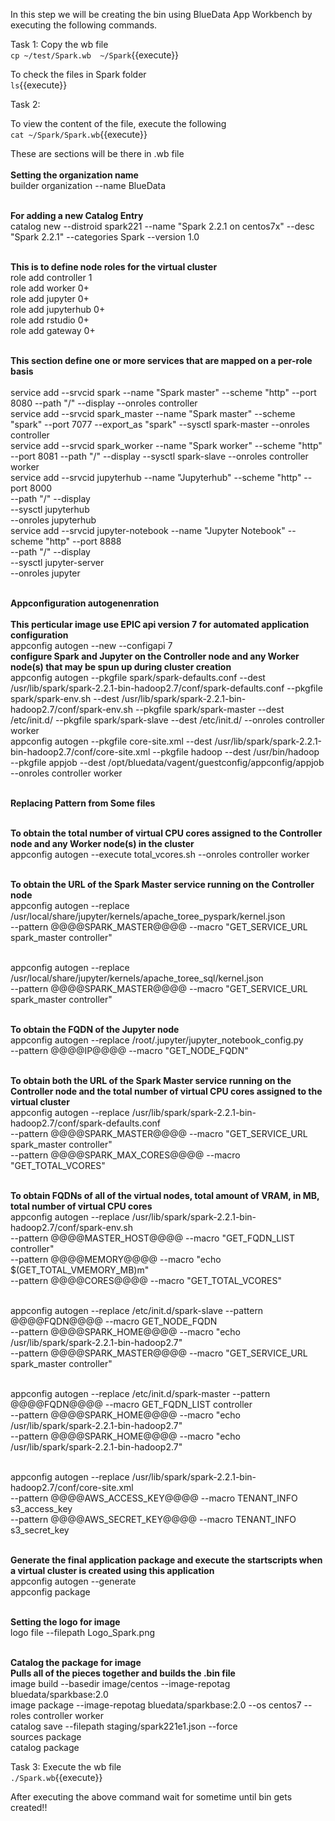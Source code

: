 In this step we will be creating the bin using BlueData App Workbench by executing the following commands.


 Task 1:
Copy the wb file<br>
`cp ~/test/Spark.wb  ~/Spark`{{execute}}

To check the files in Spark folder<br>
`ls`{{execute}}

Task 2:

To view the content of the file, execute the following<br>
`cat ~/Spark/Spark.wb`{{execute}}
<br>

These are sections will be there in .wb file<br>
<br><b>Setting the organization name</b>
<br>builder organization --name BlueData

<br><b>For adding a new Catalog Entry</b>
<br>catalog new --distroid spark221 --name "Spark 2.2.1 on centos7x" --desc "Spark 2.2.1" --categories Spark --version 1.0


<br><b>This is to define node roles for the virtual cluster</b>
<br>role add controller 1
<br>role add worker 0+
<br>role add jupyter 0+
<br>role add jupyterhub 0+
<br>role add rstudio 0+
<br>role add gateway 0+

<br><b>This section define one or more services that are mapped on a per-role basis</b>
<br>
<br>service add --srvcid spark --name "Spark master" --scheme "http" --port 8080 --path "/" --display --onroles controller
<br>service add --srvcid spark_master --name "Spark master" --scheme "spark" --port 7077 --export_as "spark" --sysctl spark-master --onroles controller
<br>service add --srvcid spark_worker --name "Spark worker" --scheme "http" --port 8081 --path "/" --display --sysctl spark-slave --onroles controller worker
<br>service add --srvcid jupyterhub --name "Jupyterhub" --scheme "http" --port 8000   \
        --path "/" --display    \
            --sysctl jupyterhub \
            --onroles jupyterhub
<br>service add --srvcid jupyter-notebook --name "Jupyter Notebook" --scheme "http" --port 8888   \
            --path "/" --display  \
            --sysctl jupyter-server  \
            --onroles jupyter

<br><b>Appconfiguration autogenenration</b>
<br>
<br><b>This perticular image use EPIC api version 7 for automated application configuration </b>
<br>appconfig autogen --new --configapi 7
<br><b>configure Spark and Jupyter on the Controller node and any Worker node(s) that may be spun up during cluster creation</b>
<br>appconfig autogen --pkgfile spark/spark-defaults.conf --dest /usr/lib/spark/spark-2.2.1-bin-hadoop2.7/conf/spark-defaults.conf --pkgfile spark/spark-env.sh --dest /usr/lib/spark/spark-2.2.1-bin-hadoop2.7/conf/spark-env.sh --pkgfile spark/spark-master --dest /etc/init.d/ --pkgfile spark/spark-slave --dest /etc/init.d/ --onroles controller worker
<br>appconfig autogen --pkgfile core-site.xml --dest /usr/lib/spark/spark-2.2.1-bin-hadoop2.7/conf/core-site.xml --pkgfile hadoop --dest /usr/bin/hadoop --pkgfile appjob --dest /opt/bluedata/vagent/guestconfig/appconfig/appjob --onroles controller worker

<br><b>Replacing Pattern from Some files</b>

<br><b>To obtain the total number of virtual CPU cores assigned to the Controller node and any Worker node(s) in the cluster</b>
<br>appconfig autogen --execute total_vcores.sh --onroles controller worker

<br><b>To obtain the URL of the Spark Master service running on the Controller node</b>
<br>appconfig autogen --replace /usr/local/share/jupyter/kernels/apache_toree_pyspark/kernel.json  \
                  --pattern @@@@SPARK_MASTER@@@@ --macro "GET_SERVICE_URL spark_master controller"

<br>appconfig autogen --replace /usr/local/share/jupyter/kernels/apache_toree_sql/kernel.json  \
                  --pattern @@@@SPARK_MASTER@@@@ --macro "GET_SERVICE_URL spark_master controller"

<br><b>To obtain the FQDN of the Jupyter node</b>
<br>appconfig autogen --replace /root/.jupyter/jupyter_notebook_config.py    \
                  --pattern @@@@IP@@@@ --macro "GET_NODE_FQDN"

<br><b>To obtain both the URL of the Spark Master service running on the Controller node and the total number of virtual CPU cores assigned to the virtual cluster</b>
<br>appconfig autogen --replace /usr/lib/spark/spark-2.2.1-bin-hadoop2.7/conf/spark-defaults.conf \
                  --pattern @@@@SPARK_MASTER@@@@ --macro "GET_SERVICE_URL spark_master controller" \
                  --pattern @@@@SPARK_MAX_CORES@@@@ --macro "GET_TOTAL_VCORES"

<br><b>To obtain FQDNs of all of the virtual nodes, total amount of VRAM, in MB, total number of virtual CPU cores</b>
<br>appconfig autogen --replace /usr/lib/spark/spark-2.2.1-bin-hadoop2.7/conf/spark-env.sh        \
                  --pattern @@@@MASTER_HOST@@@@ --macro "GET_FQDN_LIST controller" \
                  --pattern @@@@MEMORY@@@@ --macro "echo $(GET_TOTAL_VMEMORY_MB)m" \
                  --pattern @@@@CORES@@@@ --macro "GET_TOTAL_VCORES"

<br>appconfig autogen --replace /etc/init.d/spark-slave --pattern @@@@FQDN@@@@ --macro GET_NODE_FQDN \
                  --pattern @@@@SPARK_HOME@@@@ --macro "echo /usr/lib/spark/spark-2.2.1-bin-hadoop2.7" \
                  --pattern @@@@SPARK_MASTER@@@@  --macro "GET_SERVICE_URL spark_master controller"

<br>appconfig autogen --replace /etc/init.d/spark-master --pattern @@@@FQDN@@@@ --macro GET_FQDN_LIST controller \
                  --pattern @@@@SPARK_HOME@@@@ --macro "echo /usr/lib/spark/spark-2.2.1-bin-hadoop2.7" \
                  --pattern @@@@SPARK_HOME@@@@ --macro "echo /usr/lib/spark/spark-2.2.1-bin-hadoop2.7"

<br>appconfig autogen --replace /usr/lib/spark/spark-2.2.1-bin-hadoop2.7/conf/core-site.xml \
                  --pattern @@@@AWS_ACCESS_KEY@@@@ --macro TENANT_INFO s3_access_key  \
                  --pattern @@@@AWS_SECRET_KEY@@@@ --macro TENANT_INFO s3_secret_key


<br><b>Generate the final application package and execute the startscripts when a virtual cluster is created using this application</b>
<br>appconfig autogen --generate
<br>appconfig package

<br><b>Setting the logo for image</b>
<br>logo file --filepath Logo_Spark.png

<br><b>Catalog the package for image</b>
<br><b>Pulls all of the pieces together and builds the .bin file</b>
<br>image build --basedir image/centos --image-repotag bluedata/sparkbase:2.0
<br>image package --image-repotag bluedata/sparkbase:2.0 --os centos7  --roles controller worker
<br>catalog save --filepath staging/spark221e1.json --force
<br>sources package
<br>catalog package

 Task 3:
Execute the wb file<br>
`./Spark.wb`{{execute}}

After executing the above command wait for sometime until bin gets created!!
